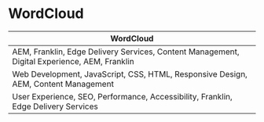 # WordCloud

| WordCloud |
|-----------|
| AEM, Franklin, Edge Delivery Services, Content Management, Digital Experience, AEM, Franklin |
| Web Development, JavaScript, CSS, HTML, Responsive Design, AEM, Content Management |
| User Experience, SEO, Performance, Accessibility, Franklin, Edge Delivery Services |

